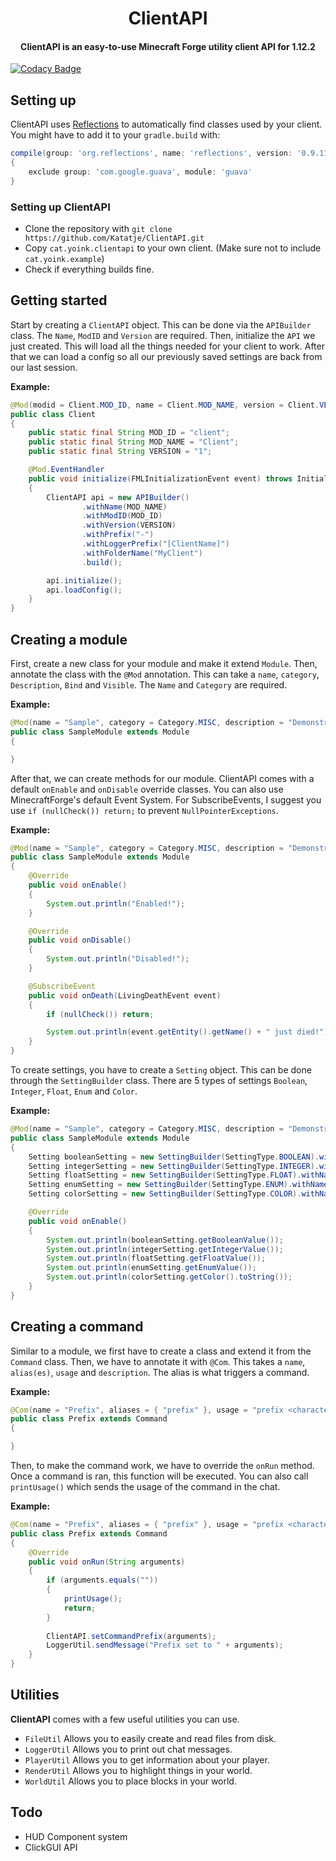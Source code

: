 <h1 align="center">ClientAPI</h1>    

<h4 align="center"> ClientAPI is an easy-to-use Minecraft Forge utility client API for 1.12.2</h4>

[![Codacy Badge](https://app.codacy.com/project/badge/Grade/a44d9c884565406e909a449706a73e2d)](https://www.codacy.com?utm_source=github.com&amp;utm_medium=referral&amp;utm_content=Katatje/ClientAPI&amp;utm_campaign=Badge_Grade)

## Setting up
ClientAPI uses [Reflections](https://github.com/ronmamo/reflections) to automatically find classes used by your client. You might have to add it to your `gradle.build` with:
```gradle
compile(group: 'org.reflections', name: 'reflections', version: '0.9.11') 
{
    exclude group: 'com.google.guava', module: 'guava'
}
```

### Setting up ClientAPI
- Clone the repository with `git clone https://github.com/Katatje/ClientAPI.git`
- Copy `cat.yoink.clientapi` to your own client. (Make sure not to include `cat.yoink.example`)
- Check if everything builds fine.

## Getting started
Start by creating a `ClientAPI` object. This can be done via the `APIBuilder` class. The `Name`, `ModID` and `Version` are required. Then, initialize the `API` we just created. This will load all the things needed for your client to work. After that we can load a config so all our previously saved settings are back from our last session.

**Example:**
```java
@Mod(modid = Client.MOD_ID, name = Client.MOD_NAME, version = Client.VERSION)
public class Client
{
    public static final String MOD_ID = "client";
    public static final String MOD_NAME = "Client";
    public static final String VERSION = "1";

    @Mod.EventHandler
    public void initialize(FMLInitializationEvent event) throws InitializationException
    {
        ClientAPI api = new APIBuilder()
                .withName(MOD_NAME)
                .withModID(MOD_ID)
                .withVersion(VERSION)
                .withPrefix("-")
                .withLoggerPrefix("[ClientName]")
                .withFolderName("MyClient")
                .build();

        api.initialize();
        api.loadConfig();
    }
}
```
## Creating a module
First, create a new class for your module and make it extend `Module`. Then, annotate the class with the `@Mod` annotation. This can take a `name`, `category`, `Description`, `Bind` and `Visible`. The `Name` and `Category` are required.

**Example:**
```java
@Mod(name = "Sample", category = Category.MISC, description = "Demonstration module", bind = Keyboard.KEY_R)
public class SampleModule extends Module
{

}
```
After that, we can create methods for our module. ClientAPI comes with a default `onEnable` and `onDisable` override classes. You can also use MinecraftForge's default Event System. For SubscribeEvents, I suggest you use `if (nullCheck()) return;` to prevent `NullPointerExceptions`.

**Example:**
```java
@Mod(name = "Sample", category = Category.MISC, description = "Demonstration module", bind = Keyboard.KEY_R)
public class SampleModule extends Module
{
    @Override
    public void onEnable()  
    {
        System.out.println("Enabled!");
    }

    @Override
    public void onDisable()
    {
        System.out.println("Disabled!");
    }

    @SubscribeEvent
    public void onDeath(LivingDeathEvent event)
    {
        if (nullCheck()) return;

        System.out.println(event.getEntity().getName() + " just died!");
    }
}
```
To create settings, you have to create a `Setting` object. This can be done through the `SettingBuilder` class. There are 5 types of settings `Boolean`, `Integer`, `Float`, `Enum` and `Color`.

**Example:**
```java
@Mod(name = "Sample", category = Category.MISC, description = "Demonstration module", bind = Keyboard.KEY_R)
public class SampleModule extends Module
{
	Setting booleanSetting = new SettingBuilder(SettingType.BOOLEAN).withName("SampleBooleanSetting!").withModule(this).withBooleanValue(true).build();  
	Setting integerSetting = new SettingBuilder(SettingType.INTEGER).withName("SampleIntegerSetting!").withModule(this).withIntegerValue(5).withMaxIntegerValue(0).withMaxIntegerValue(10).build();  
	Setting floatSetting = new SettingBuilder(SettingType.FLOAT).withName("SampleFloatSetting!").withModule(this).withFloatValue(3.14f).withMinFloatValue(2.48f).withMaxFloatValue(43.43f).build();  
	Setting enumSetting = new SettingBuilder(SettingType.ENUM).withName("SampleEnumSetting!").withModule(this).withEnumValue("Test1").addEnumValue("Test0").addEnumValue("Test1").addEnumValue("Test2").addEnumValue("Test3").build();  
	Setting colorSetting = new SettingBuilder(SettingType.COLOR).withName("SampleColorSetting!").withModule(this).withColor(Color.YELLOW).build();

    @Override  
    public void onEnable()  
    {  
		System.out.println(booleanSetting.getBooleanValue());
		System.out.println(integerSetting.getIntegerValue());
		System.out.println(floatSetting.getFloatValue());
		System.out.println(enumSetting.getEnumValue());
		System.out.println(colorSetting.getColor().toString());
    }
}
```
## Creating a command
Similar to a module, we first have to create a class and extend it from the  `Command` class. Then, we have to annotate it with `@Com`. This takes a `name`, `alias(es)`, `usage` and `description`. The alias is what triggers a command.

**Example:**
```java
@Com(name = "Prefix", aliases = { "prefix" }, usage = "prefix <character>")
public class Prefix extends Command
{

}
``` 
Then, to make the command work, we have to override the `onRun` method. Once a command is ran, this function will be executed. You can also call `printUsage()` which sends the usage of the command in the chat.

**Example:**
```java
@Com(name = "Prefix", aliases = { "prefix" }, usage = "prefix <character>")  
public class Prefix extends Command  
{  
    @Override  
    public void onRun(String arguments)  
    {
        if (arguments.equals(""))
        {
            printUsage();
            return;
        }
  
        ClientAPI.setCommandPrefix(arguments);
        LoggerUtil.sendMessage("Prefix set to " + arguments);
    }
}
```
## Utilities
**ClientAPI** comes with a few useful utilities you can use. 

- `FileUtil` Allows you to easily create and read files from disk.
- `LoggerUtil` Allows you to print out chat messages.
- `PlayerUtil` Allows you to get information about your player.
- `RenderUtil` Allows you to highlight things in your world.
- `WorldUtil` Allows you to place blocks in your world.

## Todo

- HUD Component system
- ClickGUI API
